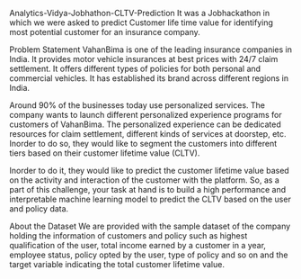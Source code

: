 Analytics-Vidya-Jobhathon-CLTV-Prediction
It was a Jobhackathon in which we were asked to predict Customer life time value for identifying most potential customer for an insurance company.

Problem Statement
VahanBima is one of the leading insurance companies in India. It provides motor vehicle insurances at best prices with 24/7 claim settlement. It offers different types of policies for both personal and commercial vehicles. It has established its brand across different regions in India.

Around 90% of the businesses today use personalized services. The company wants to launch different personalized experience programs for customers of VahanBima. The personalized experience can be dedicated resources for claim settlement, different kinds of services at doorstep, etc. Inorder to do so, they would like to segment the customers into different tiers based on their customer lifetime value (CLTV).

Inorder to do it, they would like to predict the customer lifetime value based on the activity and interaction of the customer with the platform. So, as a part of this challenge, your task at hand is to build a high performance and interpretable machine learning model to predict the CLTV based on the user and policy data.

About the Dataset
We are provided with the sample dataset of the company holding the information of customers and policy such as highest qualification of the user, total income earned by a customer in a year, employee status, policy opted by the user, type of policy and so on and the target variable indicating the total customer lifetime value.

